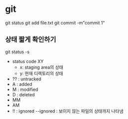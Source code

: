 # git

git status
git add file.txt
git commit -m"commit 1"

## 상태 짧게 확인하기
git status -s
- status code
  XY
  - x: staging area의 상태
  - y: 현재 디렉토리의 상태
- ?? : untracked
- A : added
- M : modified
- D : deleted
- MM
- AM
- !! : ignored
  --ignored : 보이지 않는 파일의 상태까지 나타냄